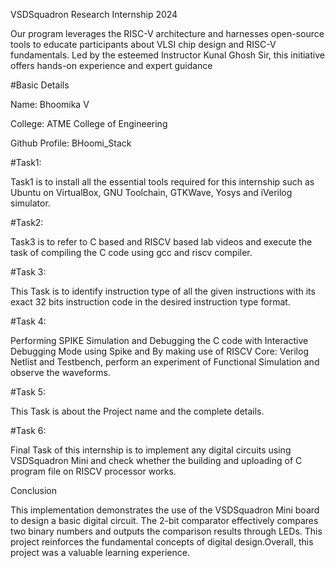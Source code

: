 VSDSquadron Research Internship 2024


Our program leverages the RISC-V architecture and harnesses open-source tools to educate participants about VLSI chip design and RISC-V fundamentals. Led by the esteemed Instructor Kunal Ghosh Sir, this initiative offers hands-on experience and expert guidance

#Basic Details


Name: Bhoomika V


College: ATME College of Engineering


Github Profile: BHoomi_Stack


#Task1:


Task1 is to install all the essential tools required for this internship such as Ubuntu on VirtualBox, GNU Toolchain, GTKWave, Yosys and iVerilog simulator.


#Task2:


Task3 is to refer to C based and RISCV based lab videos and execute the task of compiling the C code using gcc and riscv compiler.


#Task 3:


This Task is to identify instruction type of all the given instructions with its exact 32 bits instruction code in the desired instruction type format.


#Task 4: 

Performing SPIKE Simulation and Debugging the C code with Interactive Debugging Mode using Spike and By making use of RISCV Core: Verilog Netlist and Testbench, perform an experiment of Functional Simulation and observe the waveforms.


#Task 5: 


This Task is about the Project name and the complete details.


#Task 6: 


Final Task of this internship is to implement any digital circuits using VSDSquadron Mini and check whether the building and uploading of C program file on RISCV processor works.


Conclusion


This implementation demonstrates the use of the VSDSquadron Mini board to design a basic digital circuit. The 2-bit comparator effectively compares two binary numbers and outputs the comparison results through LEDs. This project reinforces the fundamental concepts of digital design.Overall, this project was a valuable learning experience.
